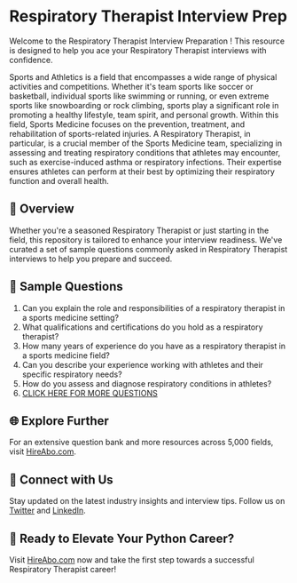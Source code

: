 # Respiratory Therapist Interview Prep

Welcome to the Respiratory Therapist Interview Preparation ! This resource is designed to help you ace your Respiratory Therapist interviews with confidence.

Sports and Athletics is a field that encompasses a wide range of physical activities and competitions. Whether it's team sports like soccer or basketball, individual sports like swimming or running, or even extreme sports like snowboarding or rock climbing, sports play a significant role in promoting a healthy lifestyle, team spirit, and personal growth. Within this field, Sports Medicine focuses on the prevention, treatment, and rehabilitation of sports-related injuries. A Respiratory Therapist, in particular, is a crucial member of the Sports Medicine team, specializing in assessing and treating respiratory conditions that athletes may encounter, such as exercise-induced asthma or respiratory infections. Their expertise ensures athletes can perform at their best by optimizing their respiratory function and overall health.

## 🚀 Overview

Whether you're a seasoned Respiratory Therapist or just starting in the field, this repository is tailored to enhance your interview readiness. We've curated a set of sample questions commonly asked in Respiratory Therapist interviews to help you prepare and succeed.

## 📝 Sample Questions

1. Can you explain the role and responsibilities of a respiratory therapist in a sports medicine setting?
2. What qualifications and certifications do you hold as a respiratory therapist?
3. How many years of experience do you have as a respiratory therapist in a sports medicine field?
4. Can you describe your experience working with athletes and their specific respiratory needs?
5. How do you assess and diagnose respiratory conditions in athletes?
6. [CLICK HERE FOR MORE QUESTIONS](https://hireabo.com/job/15_1_29/Respiratory%20Therapist)

## 🌐 Explore Further

For an extensive question bank and more resources across 5,000 fields, visit [HireAbo.com](https://www.hireabo.com).

## 📱 Connect with Us

Stay updated on the latest industry insights and interview tips. Follow us on [Twitter](https://twitter.com/hireabo) and [LinkedIn](https://www.linkedin.com/in/hire-abo-3609972a8/).

## 🚀 Ready to Elevate Your Python Career?

Visit [HireAbo.com](https://www.hireabo.com) now and take the first step towards a successful Respiratory Therapist career!